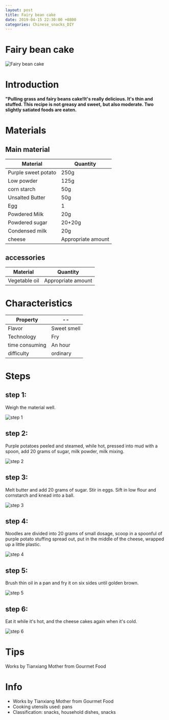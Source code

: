 ```yaml
---
layout: post
title: Fairy bean cake
date: 2019-04-15 22:30:00 +0800
categories: Chinese_snacks_DIY
---
```


# Fairy bean cake

![Fairy bean cake]({{site.baseurl}}/img/432679/432679.jpg)

# Introduction

**"Pulling grass and fairy beans cake!It's really delicious. It's thin and stuffed. This recipe is not greasy and sweet, but also moderate. Two slightly satiated foods are eaten.**

# Materials


## Main material

Material|Quantity
--|--
Purple sweet potato|250g
Low powder|125g
corn starch|50g
Unsalted Butter|50g
Egg|1
Powdered Milk|20g
Powdered sugar|20+20g
Condensed milk|20g
cheese|Appropriate amount

## accessories

Material|Quantity
--|--
Vegetable oil|Appropriate amount

# Characteristics

Property|--
--|--
Flavor|Sweet smell
Technology|Fry
time consuming|An hour
difficulty|ordinary

# Steps

## step 1:

Weigh the material well.

![step 1]({{site.baseurl}}/img/432679/1.jpg)

## step 2:

Purple potatoes peeled and steamed, while hot, pressed into mud with a spoon, add 20 grams of sugar, milk powder, milk mixing.

![step 2]({{site.baseurl}}/img/432679/2.jpg)

## step 3:

Melt butter and add 20 grams of sugar. Stir in eggs. Sift in low flour and cornstarch and knead into a ball.

![step 3]({{site.baseurl}}/img/432679/3.jpg)

## step 4:

Noodles are divided into 20 grams of small dosage, scoop in a spoonful of purple potato stuffing spread out, put in the middle of the cheese, wrapped up a little plastic.

![step 4]({{site.baseurl}}/img/432679/4.jpg)

## step 5:

Brush thin oil in a pan and fry it on six sides until golden brown.

![step 5]({{site.baseurl}}/img/432679/5.jpg)

## step 6:

Eat it while it's hot, and the cheese cakes again when it's cold.

![step 6]({{site.baseurl}}/img/432679/6.jpg)

# Tips

Works by Tianxiang Mother from Gourmet Food

# Info

- Works by Tianxiang Mother from Gourmet Food
- Cooking utensils used: pans
- Classification: snacks, household dishes, snacks